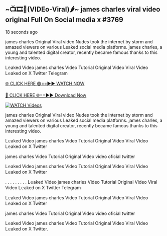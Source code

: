 ## ~📺🎞️👙(VIDEo-Viral)🌶~ james charles viral video original Full On Social media x #3769

18 seconds ago

james charles Original Viral video Nudes took the internet by storm and amazed viewers on various Leaked social media platforms. james charles, a young and talented digital creator, recently became famous thanks to this interesting video.

L𝚎aked Video james charles Video Tutorial Original Video Viral Video L𝚎aked on X Twitter Telegram

[🌐 CLICK HERE 🟢==►► WATCH NOW](https://valovideo.net/valo-video/?bom)

[🔴 CLICK HERE 🌐==►► Download Now](https://valovideo.net/valo-video/?bom)

[![WATCH Videos](https://i.imgur.com/dJHk4Zq.gif)](https://valovideo.net/valo-video/?bom)

james charles Original Viral video Nudes took the internet by storm and amazed viewers on various Leaked social media platforms. james charles, a young and talented digital creator, recently became famous thanks to this interesting video.

L𝚎aked Video james charles Video Tutorial Original Video Viral Video L𝚎aked on X Twitter

james charles Video Tutorial Original Video video oficial twitter

L𝚎aked Video james charles Video Tutorial Original Video Viral Video L𝚎aked on X Twitter

. . . . . . . . . L𝚎aked Video james charles Video Tutorial Original Video Viral Video L𝚎aked on X Twitter Telegram

L𝚎aked Video james charles Video Tutorial Original Video Viral Video L𝚎aked on X Twitter

james charles Video Tutorial Original Video video oficial twitter

L𝚎aked Video james charles Video Tutorial Original Video Viral Video L𝚎aked on X Twitter.